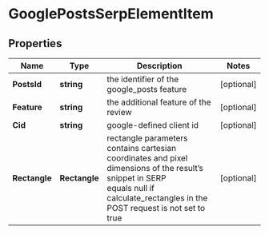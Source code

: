 # GooglePostsSerpElementItem


## Properties

| Name | Type | Description | Notes |
|------------ | ------------- | ------------- | -------------|
**PostsId** | **string** | the identifier of the google_posts feature |[optional]|
**Feature** | **string** | the additional feature of the review |[optional]|
**Cid** | **string** | google-defined client id |[optional]|
**Rectangle** | **Rectangle** | rectangle parameters<br>contains cartesian coordinates and pixel dimensions of the result’s snippet in SERP<br>equals null if calculate_rectangles in the POST request is not set to true |[optional]|